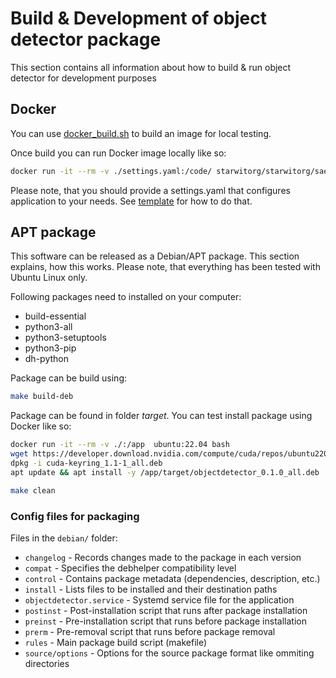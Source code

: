 # Build & Development of object detector package
This section contains all information about how to build & run object detector for development purposes

## Docker

You can use [docker_build.sh](docker_build.sh) to build an image for local testing.

Once build you can run Docker image locally like so:
```bash
docker run -it --rm -v ./settings.yaml:/code/ starwitorg/starwitorg/sae-object-detector:3.0.0
```
Please note, that you should provide a settings.yaml that configures application to your needs. See [template](settings.template.yaml) for how to do that.

## APT package

This software can be released as a Debian/APT package. This section explains, how this works. Please note, that everything has been tested with Ubuntu Linux only.

Following packages need to installed on your computer:
* build-essential
* python3-all
* python3-setuptools 
* python3-pip
* dh-python

Package can be build using:
```bash
make build-deb
```

Package can be found in folder _target_. You can test install package using Docker like so:
```bash
docker run -it --rm -v ./:/app  ubuntu:22.04 bash
wget https://developer.download.nvidia.com/compute/cuda/repos/ubuntu2204/arm64/cuda-keyring_1.1-1_all.deb
dpkg -i cuda-keyring_1.1-1_all.deb
apt update && apt install -y /app/target/objectdetector_0.1.0_all.deb
```

```bash
make clean
```

### Config files for packaging

Files in the `debian/` folder:
- `changelog` - Records changes made to the package in each version
- `compat` - Specifies the debhelper compatibility level
- `control` - Contains package metadata (dependencies, description, etc.)
- `install` - Lists files to be installed and their destination paths
- `objectdetector.service` - Systemd service file for the application
- `postinst` - Post-installation script that runs after package installation
- `preinst` - Pre-installation script that runs before package installation
- `prerm` - Pre-removal script that runs before package removal
- `rules` - Main package build script (makefile)
- `source/options` - Options for the source package format like ommiting directories
